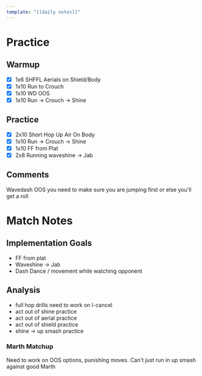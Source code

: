 ```yaml
---
template: "[[daily notes]]"
---
```

# Practice
## Warmup
- [x] 1x6 SHFFL Aerials on Shield/Body
- [x] 1x10 Run to Crouch
- [x] 1x10 WD OOS
- [x] 1x10 Run -> Crouch -> Shine
## Practice
- [x] 2x10 Short Hop Up Air On Body
- [x] 1x10 Run -> Crouch -> Shine
- [x] 1x10 FF from Plat
- [x] 2x8 Running waveshine -> Jab
## Comments
Wavedash OOS you need to make sure you are jumping first or else you'll get a roll
# Match Notes
## Implementation Goals
- FF from plat
- Waveshine -> Jab
- Dash Dance / movement while watching opponent
## Analysis
- full hop drills need to work on l-cancel
- act out of shine practice
- act out of aerial practice
- act out of shield practice
- shine -> up smash practice
### Marth Matchup
Need to work on OOS options, punishing moves.  Can't just run in up smash against good Marth
